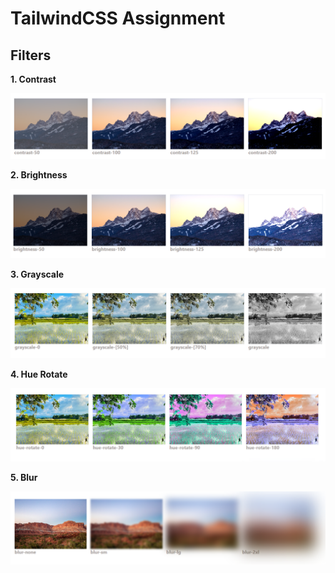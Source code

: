 # TailwindCSS Assignment

## Filters

**1. Contrast**

![image](./filter%20images/contrast.png)

**2. Brightness**

![image](./filter%20images/brightness.png)

**3. Grayscale**

![image](./filter%20images/grayscale.png)

**4. Hue Rotate**

![image](./filter%20images/hue%20rotate.png)

**5. Blur**

![image](./filter%20images/blur.png)